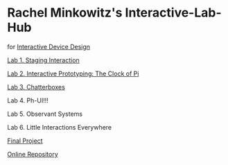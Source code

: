 # Rachel Minkowitz's Interactive-Lab-Hub

for [Interactive Device Design](https://github.com/FAR-Lab/Developing-and-Designing-Interactive-Devices/)

[Lab 1. Staging Interaction](https://github.com/RachMink/Interactive-Lab-Hub/blob/Fall2023/Lab%201) <br>

[Lab 2. Interactive Prototyping: The Clock of Pi](https://github.com/RachMink/Interactive-Lab-Hub/blob/Fall2023/Lab%202)

[Lab 3. Chatterboxes](Lab%203/)

Lab 4. Ph-UI!!!

Lab 5. Observant Systems

Lab 6. Little Interactions Everywhere

[Final Project](https://github.com/FAR-Lab/Developing-and-Designing-Interactive-Devices/blob/2023Fall/FinalProject.md)

[Online Repository](https://github.com/FAR-Lab/Developing-and-Designing-Interactive-Devices/blob/2023Fall/FinalProject.md)
